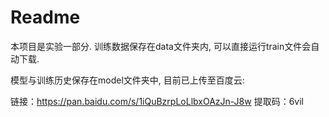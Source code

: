 # Readme

本项目是实验一部分. 训练数据保存在data文件夹内, 可以直接运行train文件会自动下载.

模型与训练历史保存在model文件夹中, 目前已上传至百度云:

链接：https://pan.baidu.com/s/1iQuBzrpLoLlbxOAzJn-J8w 
提取码：6vil

